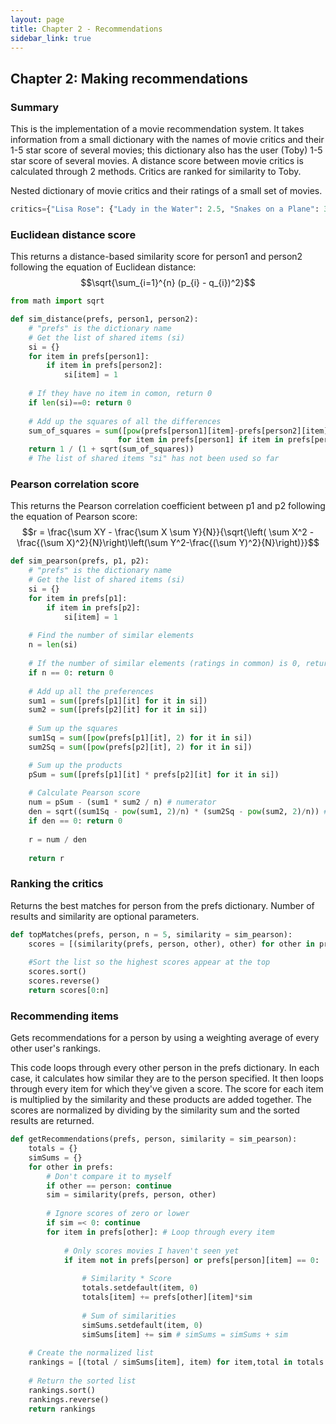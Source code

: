 ```yaml
---
layout: page
title: Chapter 2 - Recommendations
sidebar_link: true
---
```


## Chapter 2: Making recommendations

### Summary

This is the implementation of a movie recommendation system. It takes information from a small dictionary with the names of movie critics and their 1-5 star score of several movies; this dictionary also has the user (Toby) 1-5 star score of several movies. A distance score between movie critics is calculated through 2 methods. Critics are ranked for similarity to Toby.

Nested dictionary of movie critics and their ratings of a small set of movies.


```python
critics={"Lisa Rose": {"Lady in the Water": 2.5, "Snakes on a Plane": 3.5, "Just My Luck": 3.0, "Superman Returns": 3.5, "You, Me and Dupree": 2.5, "The Night Listener": 3.0}, "Gene Seymour": {"Lady in the Water": 2.5, "Snakes on a Plane": 3.5, "Just My Luck": 1.5, "Superman Returns": 5.0, "The Night Listener": 3.0, "You, Me and Dupree": 3.5}, "Michael Philipps": {"Lady in the Water": 2.5, "Snakes on a Plane": 3.0, "Superman Returns": 3.5, "The Night Listener": 4.0, "You, Me and Dupree": 2.5}, "Mick LaSalle": {"Lady in the Water": 3.0, "Snakes on a Plane": 3.5, "Just My Luck": 2.0, "Superman Returns": 3.0, "The Night Listener": 3.0, "You, Me and Dupree": 2.0}, "Jack Mathews": {"Lady in the Water": 3.0, "Snakes on a Plane": 4.0, "The Night Listener": 3.0, "Supermant Returns": 5.0, "You, Me and Dupree": 3.5}, "Toby": {"Snakes on a Plane": 4.5, "You, Me and Dupree": 1.0, "Superman Returns": 4.0}}
```

### Euclidean distance score
This returns a distance-based similarity score for person1 and person2 following the equation of Euclidean distance:
$$\sqrt{\sum_{i=1}^{n} (p_{i} - q_{i})^2}$$


```python
from math import sqrt

def sim_distance(prefs, person1, person2):
    # "prefs" is the dictionary name 
    # Get the list of shared items (si)
    si = {}
    for item in prefs[person1]:
        if item in prefs[person2]:
            si[item] = 1
    
    # If they have no item in comon, return 0
    if len(si)==0: return 0
   
    # Add up the squares of all the differences
    sum_of_squares = sum([pow(prefs[person1][item]-prefs[person2][item], 2) 
                        for item in prefs[person1] if item in prefs[person2]])
    return 1 / (1 + sqrt(sum_of_squares))
    # The list of shared items "si" has not been used so far

```

### Pearson correlation score
This returns the Pearson correlation coefficient between p1 and p2 following the equation of Pearson score:
$$r = \frac{\sum XY - \frac{\sum X \sum Y}{N}}{\sqrt{\left( \sum X^2 - \frac{(\sum X)^2}{N}\right)\left(\sum Y^2-\frac{(\sum Y)^2}{N}\right)}}$$



```python
def sim_pearson(prefs, p1, p2):
    # "prefs" is the dictionary name
    # Get the list of shared items (si)
    si = {}
    for item in prefs[p1]:
        if item in prefs[p2]:
            si[item] = 1
    
    # Find the number of similar elements         
    n = len(si)
    
    # If the number of similar elements (ratings in common) is 0, return 0
    if n == 0: return 0
    
    # Add up all the preferences
    sum1 = sum([prefs[p1][it] for it in si])
    sum2 = sum([prefs[p2][it] for it in si])
    
    # Sum up the squares
    sum1Sq = sum([pow(prefs[p1][it], 2) for it in si])
    sum2Sq = sum([pow(prefs[p2][it], 2) for it in si])

    # Sum up the products
    pSum = sum([prefs[p1][it] * prefs[p2][it] for it in si])
    
    # Calculate Pearson score
    num = pSum - (sum1 * sum2 / n) # numerator
    den = sqrt((sum1Sq - pow(sum1, 2)/n) * (sum2Sq - pow(sum2, 2)/n)) # denominator
    if den == 0: return 0
    
    r = num / den
    
    return r

```

### Ranking the critics

Returns the best matches for person from the prefs dictionary. Number of results and similarity are optional parameters.



```python
def topMatches(prefs, person, n = 5, similarity = sim_pearson):
    scores = [(similarity(prefs, person, other), other) for other in prefs if other != person]
    
    #Sort the list so the highest scores appear at the top
    scores.sort()
    scores.reverse()
    return scores[0:n]
```

### Recommending items

Gets recommendations for a person by using a weighting average of every other user's rankings.

This code loops through every other person in the prefs dictionary. In each case, it calculates how similar they are to the person specified. It then loops through every item for which they've given a score. The score for each item is multiplied by the similarity and these products are added together. The scores are normalized by dividing by the similarity sum and the sorted results are returned.



```python
def getRecommendations(prefs, person, similarity = sim_pearson):
    totals = {}
    simSums = {}
    for other in prefs:
        # Don't compare it to myself
        if other == person: continue
        sim = similarity(prefs, person, other)
        
        # Ignore scores of zero or lower
        if sim =< 0: continue
        for item in prefs[other]: # Loop through every item
            
            # Only scores movies I haven't seen yet
            if item not in prefs[person] or prefs[person][item] == 0:
                
                # Similarity * Score
                totals.setdefault(item, 0)
                totals[item] += prefs[other][item]*sim
                
                # Sum of similarities
                simSums.setdefault(item, 0)
                simSums[item] += sim # simSums = simSums + sim
                
    # Create the normalized list
    rankings = [(total / simSums[item], item) for item,total in totals.items()]
    
    # Return the sorted list
    rankings.sort()
    rankings.reverse()
    return rankings
```
